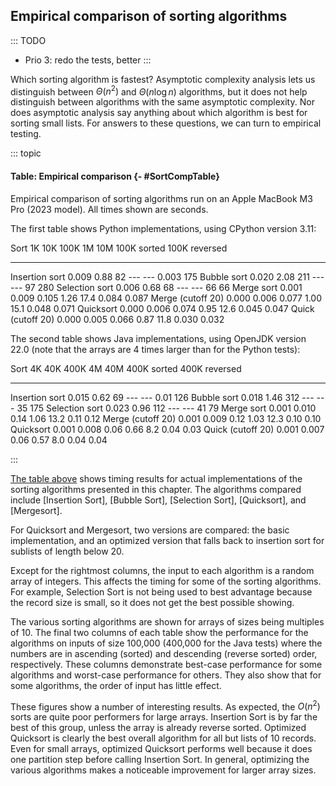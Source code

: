 
## Empirical comparison of sorting algorithms

::: TODO
- Prio 3: redo the tests, better
:::

Which sorting algorithm is fastest? Asymptotic complexity analysis lets
us distinguish between $\Theta(n^2)$ and $\Theta(n \log n)$ algorithms,
but it does not help distinguish between algorithms with the same
asymptotic complexity. Nor does asymptotic analysis say anything about
which algorithm is best for sorting small lists. For answers to these
questions, we can turn to empirical testing.

::: topic
#### Table: Empirical comparison {- #SortCompTable}

Empirical comparison of sorting algorithms run on an
Apple MacBook M3 Pro (2023 model).
All times shown are seconds.

The first table shows Python implementations, using CPython version 3.11:

Sort                    1K      10K     100K       1M      10M   100K sorted   100K reversed
------------------  -------  -------  -------   ------  ------- ------------- ---------------
Insertion sort       0.009     0.88       82      ---      ---         0.003             175
Bubble sort          0.020     2.08      211      ---      ---            97             280
Selection sort       0.006     0.68       68      ---      ---            66              66
Merge sort           0.001    0.009    0.105     1.26     17.4         0.084           0.087
Merge (cutoff 20)    0.000    0.006    0.077     1.00     15.1         0.048           0.071
Quicksort            0.000    0.006    0.074     0.95     12.6         0.045           0.047
Quick (cutoff 20)    0.000    0.005    0.066     0.87     11.8         0.030           0.032

The second table shows Java implementations, using OpenJDK version 22.0
(note that the arrays are 4 times larger than for the Python tests):

Sort                     4K       40K      400K        4M       40M    400K sorted    400K reversed
-------------------  -------   -------   -------   -------   -------  -------------  ----------------
Insertion sort        0.015      0.62        69       ---       ---           0.01              126
Bubble sort           0.018      1.46       312       ---       ---             35              175
Selection sort        0.023      0.96       112       ---       ---             41               79
Merge sort            0.001     0.010      0.14      1.06      13.2           0.11             0.12
Merge (cutoff 20)     0.001     0.009      0.12      1.03      12.3           0.10             0.10
Quicksort             0.001     0.008      0.06      0.66       8.2           0.04             0.03
Quick (cutoff 20)     0.001     0.007      0.06      0.57       8.0           0.04             0.04

:::

[The table above](#SortCompTable) shows timing
results for actual implementations of the sorting algorithms presented
in this chapter. The algorithms compared include
[Insertion Sort], [Bubble Sort],
[Selection Sort], [Quicksort], and [Mergesort].

For Quicksort and Mergesort, two versions are compared: the basic implementation,
and an optimized version that falls back to insertion sort for sublists of
length below 20.

Except for the rightmost columns, the input to each algorithm is a
random array of integers. This affects the timing for some of the
sorting algorithms. For example, Selection Sort is not being used to
best advantage because the record size is small, so it does not get the
best possible showing.

The various sorting algorithms are shown for arrays of sizes being multiples of 10.
The final two columns of each
table show the performance for the algorithms on inputs of size 100,000
(400,000 for the Java tests)
where the numbers are in ascending (sorted) and descending (reverse
sorted) order, respectively. These columns demonstrate best-case
performance for some algorithms and worst-case performance for others.
They also show that for some algorithms, the order of input has little
effect.

These figures show a number of interesting results. As expected, the
$O(n^2)$ sorts are quite poor performers for large arrays. Insertion
Sort is by far the best of this group, unless the array is already
reverse sorted. Optimized Quicksort is clearly the best overall
algorithm for all but lists of 10 records. Even for small arrays,
optimized Quicksort performs well because it does one partition step
before calling Insertion Sort. In general, optimizing the various
algorithms makes a noticeable improvement for larger array sizes.
